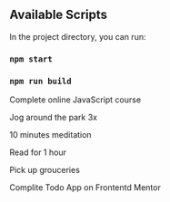 

## Available Scripts

In the project directory, you can run:

### `npm start`

### `npm run build`


Complete online JavaScript course

Jog around the park 3x

10 minutes meditation

Read for 1 hour

Pick up grouceries

Complite Todo App on Frontentd Mentor